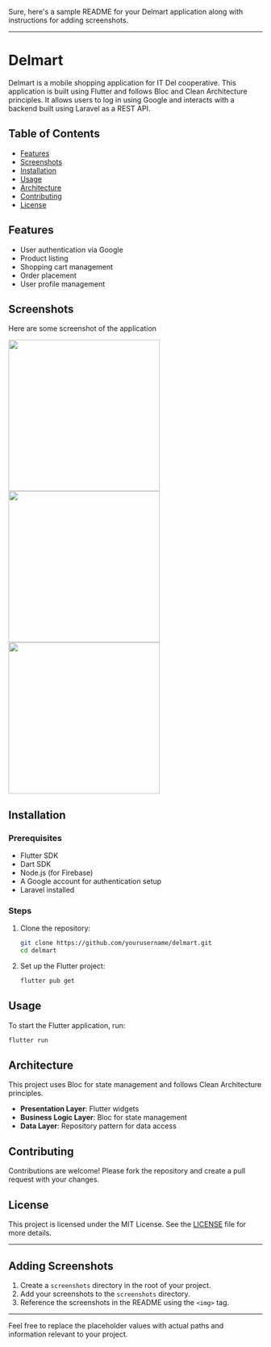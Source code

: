 Sure, here's a sample README for your Delmart application along with instructions for adding screenshots.

---

# Delmart

Delmart is a mobile shopping application for IT Del cooperative. This application is built using Flutter and follows Bloc and Clean Architecture principles. It allows users to log in using Google and interacts with a backend built using Laravel as a REST API.

## Table of Contents

- [Features](#features)
- [Screenshots](#screenshots)
- [Installation](#installation)
- [Usage](#usage)
- [Architecture](#architecture)
- [Contributing](#contributing)
- [License](#license)

## Features

- User authentication via Google
- Product listing
- Shopping cart management
- Order placement
- User profile management

## Screenshots

Here are some screenshot of the application

<img src="screenshots/screen1.png" width="300">
<img src="screenshots/screen2.png" width="300">
<img src="screenshots/screen3.png" width="300">

## Installation

### Prerequisites

- Flutter SDK
- Dart SDK
- Node.js (for Firebase)
- A Google account for authentication setup
- Laravel installed

### Steps

1. Clone the repository:

    ```bash
    git clone https://github.com/yourusername/delmart.git
    cd delmart
    ```

2. Set up the Flutter project:

    ```bash
    flutter pub get
    ```

## Usage

To start the Flutter application, run:

```bash
flutter run
```

## Architecture

This project uses Bloc for state management and follows Clean Architecture principles.

- **Presentation Layer**: Flutter widgets
- **Business Logic Layer**: Bloc for state management
- **Data Layer**: Repository pattern for data access

## Contributing

Contributions are welcome! Please fork the repository and create a pull request with your changes.

## License

This project is licensed under the MIT License. See the [LICENSE](LICENSE) file for more details.

---

## Adding Screenshots

1. Create a `screenshots` directory in the root of your project.
2. Add your screenshots to the `screenshots` directory.
3. Reference the screenshots in the README using the `<img>` tag.

---

Feel free to replace the placeholder values with actual paths and information relevant to your project.
